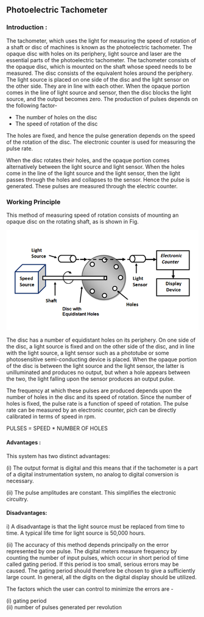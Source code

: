 ## Photoelectric Tachometer

### Introduction :

The tachometer, which uses the light for measuring the speed of rotation of a shaft or disc of machines is known as the photoelectric tachometer. The opaque disc with holes on its periphery, light source and laser are the essential parts of the photoelectric tachometer. The tachometer consists of the opaque disc, which is mounted on the shaft whose speed needs to be measured. The disc consists of the equivalent holes around the periphery. The light source is placed on one side of the disc and the light sensor on the other side. They are in line with each other. When the opaque portion comes in the line of light source and sensor, then the disc blocks the light source, and the output becomes zero. The production of pulses depends on the following factor-

- The number of holes on the disc
- The speed of rotation of the disc

The holes are fixed, and hence the pulse generation depends on the speed of the rotation of the disc. The electronic counter is used for measuring the pulse rate.

When the disc rotates their holes, and the opaque portion comes alternatively between the light source and light sensor. When the holes come in the line of the light source and the light sensor, then the light passes through the holes and collapses to the sensor. Hence the pulse is generated. These pulses are measured through the electric counter.

### Working Principle

This method of measuring speed of rotation consists of mounting an opaque disc on the rotating shaft, as is shown in Fig.

![*Turbine_constr2*](images/mainPage.png)

The disc has a number of equidistant holes on its periphery. On one side of the disc, a light source is fixed and on the other side of the disc, and in line with the light source, a light sensor such as a phototube or some photosensitive semi-conducting device is placed. When the opaque portion of the disc is between the light source and the light sensor, the latter is unilluminated and produces no output, but when a hole appears between the two, the light falling upon the sensor produces an output pulse.

The frequency at which these pulses are produced depends upon the number of holes in the disc and its speed of rotation. Since the number of holes is fixed, the pulse rate is a function of speed of rotation. The pulse rate can be measured by an electronic counter, pich can be directly calibrated in terms of speed in rpm.

PULSES = SPEED * NUMBER OF HOLES


#### Advantages :

This system has two distinct advantages:

(i) The output format is digital and this means that if the tachometer is a part of a digital instrumentation system, no analog to digital conversion is necessary.

(ii) The pulse amplitudes are constant. This simplifies the electronic circuitry.

#### Disadvantages:

i) A disadvantage is that the light source must be replaced from time to time. A typical life time for light source is 50,000 hours.

(ii) The accuracy of this method depends principally on the error represented by one pulse. The digital meters measure frequency by counting the number of input pulses, which occur in short period of time called gating period. If this period is too small, serious errors may be caused. The gating period should therefore be chosen to give a sufficiently large count. In general, all the digits on the digital display should be utilized.

The factors which the user can control to minimize the errors are -

(i) gating period <br>
(ii) number of pulses generated per revolution
